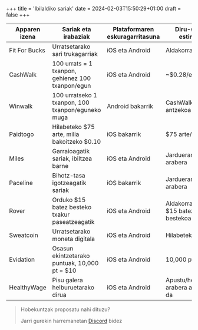+++
title = 'Ibilaldiko sariak'
date = 2024-02-03T15:50:29+01:00
draft = false
+++

 | Apparen izena | Sariak eta irabaziak                        | Plataformaren eskuragarritasuna | Diru-sarrera estimatua |
 |---------------|---------------------------------------------|----------------------------------|------------------------|
 | Fit For Bucks | Urratsetarako sari trukagarriak             | iOS eta Android                  | Aldakorra              |
 | CashWalk      | 100 urrats = 1 txanpon, gehienez 100 txanpon/egun | iOS eta Android                  | ~$0.28/egun           |
 | Winwalk       | 100 urratseko 1 txanpon, 100 txanpon/eguneko muga | Android bakarrik                | CashWalk-en antzekoa  |
 | Paidtogo      | Hilabeteko $75 arte, milia bakoitzeko $0.10 | iOS bakarrik                     | $75 arte/hilabete     |
 | Miles         | Garraioagatik sariak, ibiltzea barne        | iOS eta Android                  | Jardueraren arabera   |
 | Paceline      | Bihotz-tasa igotzeagatik sariak             | iOS bakarrik                     | Jardueraren arabera   |
 | Rover         | Orduko $15 batez besteko txakur paseatzeagatik | iOS eta Android                  | Aldakorra, orduko $15 batez bestekoa |
 | Sweatcoin    | Urratsetarako moneta digitala               | iOS eta Android                  | Hilabeteko $20 arte   |
 | Evidation     | Osasun ekintzetarako puntuak, 10,000 pt = $10 | iOS eta Android                  | 10,000 pt = $10      |
 | HealthyWage  | Pisu galera helburuetarako dirua            | iOS eta Android                  | Apustu/helburuaren arabera aldatzen da |

 > Hobekuntzak proposatu nahi dituzu?
 >
 > Jarri gurekin harremanetan [Discord](https://discord.gg/pm96w5n3eC) bidez
